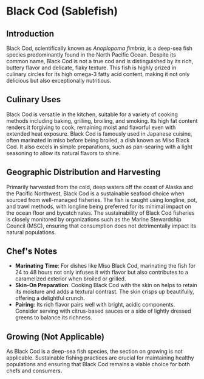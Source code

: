 # Black Cod (Sablefish)

## Introduction

Black Cod, scientifically known as *Anoplopoma fimbria*, is a deep-sea fish species predominantly found in the North Pacific Ocean. Despite its common name, Black Cod is not a true cod and is distinguished by its rich, buttery flavor and delicate, flaky texture. This fish is highly prized in culinary circles for its high omega-3 fatty acid content, making it not only delicious but also exceptionally nutritious.

## Culinary Uses

Black Cod is versatile in the kitchen, suitable for a variety of cooking methods including baking, grilling, broiling, and smoking. Its high fat content renders it forgiving to cook, remaining moist and flavorful even with extended heat exposure. Black Cod is famously used in Japanese cuisine, often marinated in miso before being broiled, a dish known as Miso Black Cod. It also excels in simple preparations, such as pan-searing with a light seasoning to allow its natural flavors to shine.

## Geographic Distribution and Harvesting

Primarily harvested from the cold, deep waters off the coast of Alaska and the Pacific Northwest, Black Cod is a sustainable seafood choice when sourced from well-managed fisheries. The fish is caught using longline, pot, and trawl methods, with longline being preferred for its minimal impact on the ocean floor and bycatch rates. The sustainability of Black Cod fisheries is closely monitored by organizations such as the Marine Stewardship Council (MSC), ensuring that consumption does not detrimentally impact its natural populations.

## Chef's Notes

- **Marinating Time**: For dishes like Miso Black Cod, marinating the fish for 24 to 48 hours not only infuses it with flavor but also contributes to a caramelized exterior when broiled or grilled.
- **Skin-On Preparation**: Cooking Black Cod with the skin on helps to retain its moisture and adds a textural contrast. The skin crisps up beautifully, offering a delightful crunch.
- **Pairing**: Its rich flavor pairs well with bright, acidic components. Consider serving with citrus-based sauces or a side of lightly dressed greens to balance its richness.

## Growing (Not Applicable)

As Black Cod is a deep-sea fish species, the section on growing is not applicable. Sustainable fishing practices are crucial for maintaining healthy populations and ensuring that Black Cod remains a viable choice for both chefs and consumers.